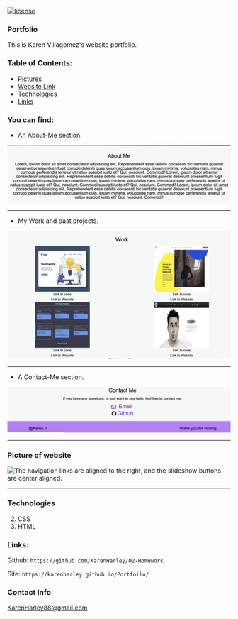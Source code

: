 
[![license](https://img.shields.io/github/license/DAVFoundation/captain-n3m0.svg?style=flat-square)](https://github.com/DAVFoundation/captain-n3m0/blob/master/LICENSE)

### Portfolio

This is Karen Villagomez's website portfolio.

### Table of Contents:

- [Pictures](#picture-of-website)
- [Website Link](#links)
- [Technologies](#technologies)
- [Links](#links)

### You can find:
- An About-Me section.

![The navigation links are aligned to the right, and the slideshow buttons are center aligned.](pics/aboutme.png)

---

- My Work and past projects.

![The navigation links are aligned to the right, and the slideshow buttons are center aligned.](pics/work.png)

---

- A Contact-Me section.

![The navigation links are aligned to the right, and the slideshow buttons are center aligned.](pics/contactme.png)

---

### Picture of website

![The navigation links are aligned to the right, and the slideshow buttons are center aligned.](pics/fullpage.png)

---

### Technologies

2. CSS
3. HTML

### Links:

Github:
`https://github.com/KarenHarley/02-Homework`

Site:
`https://karenharley.github.io/Portfoilo/`

### Contact Info 

KarenHarley88@gmail.com
